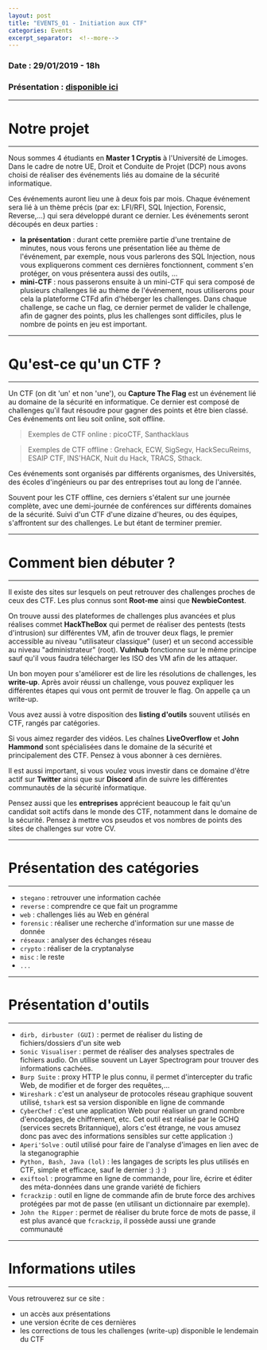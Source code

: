 ```yaml
---
layout: post
title: "EVENTS_01 - Initiation aux CTF"
categories: Events
excerpt_separator:  <!--more-->
---
```

<!--more-->

### Date : 29/01/2019 - 18h
### Présentation : <a href="https://slides.com/adelalm/event_01" target="_blank">disponible ici</a>

---
# Notre projet
---

Nous sommes 4 étudiants en __Master 1 Cryptis__ à l'Université de Limoges. Dans le cadre de notre UE, Droit et Conduite de Projet (DCP) nous avons choisi de réaliser des événements liés au domaine de la sécurité informatique.

Ces événements auront lieu une à deux fois par mois. Chaque événement sera lié à un thème précis (par ex: LFI/RFI, SQL Injection, Forensic, Reverse,...) qui sera développé durant ce dernier. Les événements seront découpés en deux parties : 
* __la présentation__ : durant cette première partie d'une trentaine de minutes, nous vous ferons une présentation liée au thème de l'événement, par exemple, nous vous parlerons des SQL Injection, nous vous expliquerons comment ces dernières fonctionnent, comment s'en protéger, on vous présentera aussi des outils, ...
* __mini-CTF__ : nous passerons ensuite à un mini-CTF qui sera composé de plusieurs challenges lié au thème de l'événement, nous utiliserons pour cela la plateforme CTFd afin d'héberger les challenges. Dans chaque challenge, se cache un flag, ce dernier permet de valider le challenge, afin de gagner des points, plus les challenges sont difficiles, plus le nombre de points en jeu est important.

---
# Qu'est-ce qu'un CTF ?
---

Un CTF (on dit 'un' et non 'une'), ou __Capture The Flag__ est un événement lié au domaine de la sécurité en informatique. Ce dernier est composé de challenges qu'il faut résoudre pour gagner des points et être bien classé. Ces événements ont lieu soit online, soit offline.

> Exemples de CTF online : picoCTF, Santhacklaus

> Exemples de CTF offline : Grehack, ECW, SigSegv, HackSecuReims, ESAIP CTF, INS'HACK, Nuit du Hack, TRACS, Sthack.

Ces événements sont organisés par différents organismes, des Universités, des écoles d'ingénieurs ou par des entreprises tout au long de l'année.

Souvent pour les CTF offline, ces derniers s'étalent sur une journée complète, avec une demi-journée de conférences sur différents domaines de la sécurité. Suivi d'un CTF d'une dizaine d'heures, ou des équipes, s'affrontent sur des challenges. Le but étant de terminer premier.

---
# Comment bien débuter ?
---

Il existe des sites sur lesquels on peut retrouver des challenges proches de ceux des CTF. Les plus connus sont __Root-me__ ainsi que __NewbieContest__.

On trouve aussi des plateformes de challenges plus avancées et plus réalises commet __HackTheBox__ qui permet de réaliser des pentests (tests d'intrusion) sur différentes VM, afin de trouver deux flags, le premier accessible au niveau "utilisateur classique" (user) et un second accessible au niveau "administrateur" (root). __Vulnhub__ fonctionne sur le même principe sauf qu'il vous faudra télécharger les ISO des VM afin de les attaquer.

Un bon moyen pour s'améliorer est de lire les résolutions de challenges, les __write-up__. Après avoir réussi un challenge, vous pouvez expliquer les différentes étapes qui vous ont permit de trouver le flag. On appelle ça un write-up.

Vous avez aussi à votre disposition des __listing d'outils__ souvent utilisés en CTF, rangés par catégories.

Si vous aimez regarder des vidéos. Les chaînes __LiveOverflow__ et __John Hammond__ sont spécialisées dans le domaine de la sécurité et principalement des CTF. Pensez à vous abonner à ces dernières.

Il est aussi important, si vous voulez vous investir dans ce domaine d'être actif sur __Twitter__ ainsi que sur __Discord__ afin de suivre les différentes communautés de la sécurité informatique.

Pensez aussi que les __entreprises__ apprécient beaucoup le fait qu'un candidat soit actifs dans le monde des CTF, notamment dans le domaine de la sécurité. Pensez à mettre vos pseudos et vos nombres de points des sites de challenges sur votre CV.

---
# Présentation des catégories
---

* `stegano` : retrouver une information cachée
* `reverse` : comprendre ce que fait un programme
* `web` : challenges liés au Web en général
* `forensic` : réaliser une recherche d'information sur une masse de donnée
* `réseaux` : analyser des échanges réseau
* `crypto` : réaliser de la cryptanalyse
* `misc` : le reste
* `...`

---
# Présentation d'outils
---

* `dirb, dirbuster (GUI)` : permet de réaliser du listing de fichiers/dossiers d'un site web
* `Sonic Visualiser` : permet de réaliser des analyses spectrales de fichiers audio. On utilise souvent un Layer Spectrogram pour trouver des informations cachées.
* `Burp Suite` : proxy HTTP le plus connu, il permet d'intercepter du trafic Web, de modifier et de forger des requêtes,...
* `Wireshark` : c'est un analyseur de protocoles réseau graphique souvent utilisé, `tshark` est sa version disponible en ligne de commande
* `CyberChef` : c'est une application Web pour réaliser un grand nombre d'encodages, de chiffrement, etc. Cet outil est réalisé par le GCHQ (services secrets Britannique), alors c'est étrange, ne vous amusez donc pas avec des informations sensibles sur cette application :)
* `Aperi'Solve` : outil utilisé pour faire de l'analyse d'images en lien avec de la steganographie
* `Python, Bash, Java (lol)` : les langages de scripts les plus utilisés en CTF, simple et efficace, sauf le dernier :) :) :)
* `exiftool` : programme en ligne de commande, pour lire, écrire et éditer des méta-données dans une grande variété de fichiers
* `fcrackzip` : outil en ligne de commande afin de brute force des archives protégées par mot de passe (en utilisant un dictionnaire par exemple).
* `John the Ripper` : permet de réaliser du brute force de mots de passe, il est plus avancé que `fcrackzip`, il possède aussi une grande communauté

---
# Informations utiles
---

Vous retrouverez sur ce site :
* un accès aux présentations
* une version écrite de ces dernières
* les corrections de tous les challenges (write-up) disponible le lendemain du CTF
